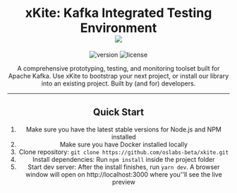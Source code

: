 <p align="center">
</p>
<h1 align="center">
    <b>xKite: Kafka Integrated Testing Environment</b>
    <br>
    <a href="https://xkite.io/">
        <img src="https://img.shields.io/twitter/url/http/shields.io.svg?style=social" />
    </a>
</h1>
<div align="center">

![version](https://img.shields.io/badge/version-1.0.0-blue.svg)
![license](https://img.shields.io/badge/license-MIT-blue.svg)

<p>
    A comprehensive prototyping, testing, and monitoring toolset built for Apache Kafka. Use xKite to bootstrap your next project, or install our library into an existing project. Built by (and for) developers.
</p>

---

<h2>
    Quick Start
</h2>
<ol>
    <li>Make sure you have the latest stable versions for Node.js and NPM installed</li>
    <li>Make sure you have Docker installed locally </li>
    <li>Clone repository: <code>git clone https://github.com/oslabs-beta/xkite.git</code></li>
    <li>Install dependencies: Run <code>npm install</code> inside the project folder</li>
    <li>Start dev server: After the install finishes, run <code>yarn dev</code>. A browser window will open on http://localhost:3000 where you''ll see the live preview</li>
</ol>


